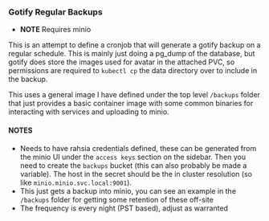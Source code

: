 ### Gotify Regular Backups

- **NOTE** Requires minio

This is an attempt to define a cronjob that will generate a gotify backup on a
regular schedule.  This is mainly just doing a pg_dump of the database, but gotify
does store the images used for avatar in the attached PVC, so permissions are 
required to `kubectl cp` the data directory over to include in the backup.

This uses a general image I have defined under the top level `/backups` folder that
just provides a basic container image with some common binaries for interacting with
services and uploading to minio.

#### NOTES

- Needs to have rahsia credentials defined, these can be generated from the minio
  UI under the `access keys` section on the sidebar.  Then you need to create the
  `backups` bucket (this can also probably be made a variable).  The host in the
  secret should be the in cluster resolution (so like `minio.minio.svc.local:9001`).
- This just gets a backup into minio, you can see an example in the `/backups`
  folder for getting some retention of these off-site
- The frequency is every night (PST based), adjust as warranted
